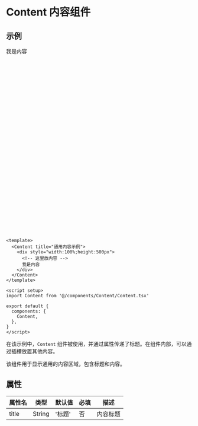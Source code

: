 # Content 内容组件

## 示例

<Layout>
  <Content title="通用内容示例">
    <div style="width:100%;height:500px">
      <!-- 这里放内容 -->
      我是内容
    </div>
  </Content>
</Layout>

<script setup>
import Content from '@/components/Content/Content.tsx'
</script>

```vue
<template>
  <Content title="通用内容示例">
    <div style="width:100%;height:500px">
      <!-- 这里放内容 -->
      我是内容
    </div>
  </Content>
</template>

<script setup>
import Content from '@/components/Content/Content.tsx'

export default {
  components: {
    Content,
  },
}
</script>
```

在该示例中，`Content` 组件被使用，并通过属性传递了标题。在组件内部，可以通过插槽放置其他内容。

该组件用于显示通用的内容区域，包含标题和内容。

## 属性

| 属性名 | 类型   | 默认值 | 必填 | 描述     |
| ------ | ------ | ------ | ---- | -------- |
| title  | String | '标题' | 否   | 内容标题 |
